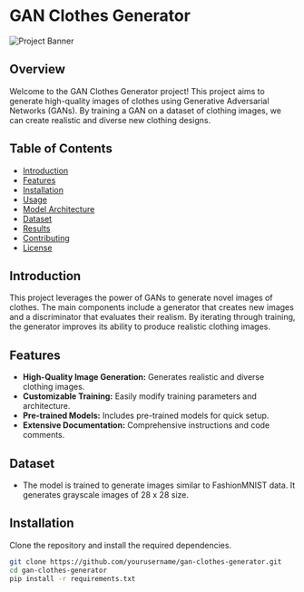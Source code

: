 # GAN Clothes Generator

![Project Banner](path_to_your_image/banner.png)

## Overview

Welcome to the GAN Clothes Generator project! This project aims to generate high-quality images of clothes using Generative Adversarial Networks (GANs). By training a GAN on a dataset of clothing images, we can create realistic and diverse new clothing designs.

## Table of Contents

- [Introduction](#introduction)
- [Features](#features)
- [Installation](#installation)
- [Usage](#usage)
- [Model Architecture](#model-architecture)
- [Dataset](#dataset)
- [Results](#results)
- [Contributing](#contributing)
- [License](#license)

## Introduction

This project leverages the power of GANs to generate novel images of clothes. The main components include a generator that creates new images and a discriminator that evaluates their realism. By iterating through training, the generator improves its ability to produce realistic clothing images.

## Features

- **High-Quality Image Generation:** Generates realistic and diverse clothing images.
- **Customizable Training:** Easily modify training parameters and architecture.
- **Pre-trained Models:** Includes pre-trained models for quick setup.
- **Extensive Documentation:** Comprehensive instructions and code comments.

## Dataset

- The model is trained to generate images similar to FashionMNIST data. It generates grayscale images of 28 x 28  size.


## Installation

Clone the repository and install the required dependencies.

```bash
git clone https://github.com/yourusername/gan-clothes-generator.git
cd gan-clothes-generator
pip install -r requirements.txt
